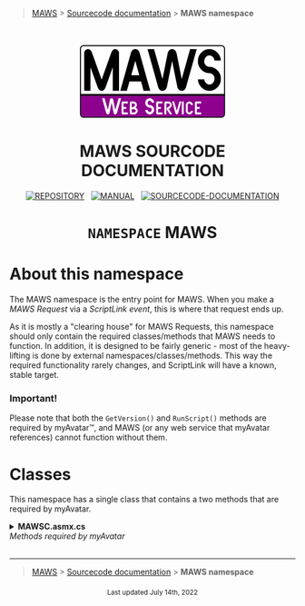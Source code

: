 > [MAWS][1] &gt; [Sourcecode documentation][2] &gt;  **MAWS namespace**

<br>
<br>
<div align="center">
  <img src="../../.github/Logos/maws-logo-web-service-512x256.png" alt="MAWSC logo" width="256">
  <h1> 
    MAWS SOURCODE DOCUMENTATION
  </h1>

  [![REPOSITORY](https://img.shields.io/badge/REPOSITORY-550055?style=for-the-badge)][1]&nbsp;&nbsp;&nbsp;[![MANUAL](https://img.shields.io/badge/MANUAL-550055?style=for-the-badge)][3]&nbsp;&nbsp;&nbsp;[![SOURCECODE-DOCUMENTATION](https://img.shields.io/badge/SOURCECODE%20DOCUMENTATION-8e008e?style=for-the-badge)][2]

</div>

<div align="center">

# **`NAMESPACE`** MAWS

</div>

# About this namespace

The MAWS namespace is the entry point for MAWS. When you make a *MAWS Request* via a *ScriptLink event*, this is where that request ends up.

As it is mostly a "clearing house" for MAWS Requests, this namespace should only contain the required classes/methods that MAWS needs to function. In addition, it is designed to be fairly generic - most of the heavy-lifting is done by external namespaces/classes/methods. This way the required functionality rarely changes, and ScriptLink will have a known, stable target.

### Important!
Please note that both the `GetVersion()` and `RunScript()` methods are required by myAvatar™, and MAWS (or any web service that myAvatar references) cannot function without them.

# Classes

This namespace has a single class that contains a two methods that are required by myAvatar.

<details>
<summary>
  <b>MAWSC.asmx.cs</b><br>
  <i>Methods required by myAvatar</i>
</summary>

This class has two methods that are required by myAvatar. Most of the heavy lifting is done by other namespaces/classes/methods.

***

### `GetVersion()`

Returns the current version of MAWS.

#### Operation

Uh, not much to say here. This method is pretty simple.

#### Notes

* This method is required by myAvatar.
* The version number doesn't change during development. For example, while developing v2.0.x.x, this method will aways return `VERSION 2.0`.
* You can find more information about the `GetVersion()` method [here](https://github.com/myAvatar-Development-Community/document-creating-a-custom-web-service#the-getversion-method).

***

### `RunScript()`

Executes a MAWS Request.

#### Operation

1. Load configuration settings.
2. Setup some nice looking values for some important things.
3. Create and initialize a new OptionObject2015 object that we can work on.
4. Get the MawsMode that will be used.
5. Process the MAWS Request
6. Return an OptionObject2015 object to myAvatar.

#### Notes

* This method is required by myAvatar.
* There is a commented line is at the start of the method that enables troubleshooting logs. This line should remain commented in production.
* You can find more information about the `RunScript()` method [here](https://github.com/myAvatar-Development-Community/document-creating-a-custom-web-service#the-runscript-method).
* **\[2]** You can read more about why we create these values in this way [here][4].
* **\[4]** The MawsMode can be one of the following:
    - `enabled`  
    This is the default setting, which processes MAWS requests normally, returns a modified OptionObject2015 to myAvatar, and logs everything.
    - `disabled`  
    Skip all MAWS functionality. Essentially MAWS will recieve the sentOptObj, then skip directly to finalizing and returning the retOptObj, so no changes are made. This should be used when you don't want myAvatar to call MAWS, but you don't want to disable scripts on every form you use  anything, including writing logs (aside from basic, informational logs).
    - `passthrough`  
    Use MAWS, but don't make changes, only write logs. This is like the "disabled" setting, since no modifications to the OptionObject are make, and also like the "enabled" setting, since MAWS will actually go through the motions and write logs normally.
* **\[6]** The returned OptionObject2015 may - or may not - be modified, depending on the MawsMode and/or the MAWS Request.





</details>

<br>

***

> [MAWS][1] &gt; [Sourcecode documentation][2] &gt;  **MAWS namespace**

[1]: https://github.com/spectrum-health-systems/MAWS
[2]: ../Sourcecode/MAWS-Sourcecode.md
[3]: ../Manual/MAWS-Manual.md
[4]: ../Sourcecode/MAWS-Sourcecode.md#standard-casingtrimming-of-values

<div align="center">
  <sub>
    Last updated July 14th, 2022
  </sub>
<br>